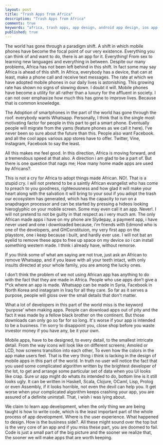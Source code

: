 ```yaml
---
layout: post
title: "Trash Apps from Africa"
description: "Trash Apps from Africa"
comments: true
keywords: "africa, trash apps, app design, android app design, ios app design"
published: true
---
```


The world has gone through a paradigm shift. A shift in which mobile phones have become the focal point of our very existence. Everything you can think of and want to do, there is an app for it. Everything! From sex to learning new languages and everything in between. Despite our many problems, Africa has not been left behind in this shift. In fact some may say Africa is ahead of this shift. In Africa, everybody has a device, that can at least, make a phone call and receive text messages. The rate at which we have adopted mobile phones in our daily lives is astonishing. This growing rate has shown no signs of slowing down. I doubt it will. Mobile phones have become a utility for all rather than a luxury for the affluent in society. I can not over emphasize how much this has gone to improve lives. Because that is common knowledge.

The Adoption of smartphones in the part of the world has gone through the roof. everybody wants Whatsapp. Personally, I think that is the single most motivating factor for people in this part to get a smart phone. Eventually people will migrate from the yams (feature phones as we call it here). I’ve never been so sure about the future than this. People also want Facebook. and all the cool apps various app stores have to offer. Twitter, Vine, Instagram, Facebook to say the least.

All this makes me feel good. In this direction, Africa is moving forward, and a tremendous speed at that also. A direction i am glad to be a part of. But there is one question that nags me; How many home made apps are used by Africans?.

This is not a cry for Africa to adopt things made African. NO!. That is a stupid cry. I will not pretend to be a saintly African evangelist who has come to preach to you goodness, righteousness and how glad it will make your heart along with the salvation it will bring to your soul if you adopt the trash our ecosystem has generated, which has the capacity to run on a snapdragon processor and can be started by pressing a hideos looking hieroglyphic on your mobile screen. Some may even call it an app. Never!. I will not pretend to not be guilty in that respect as i very much am. The only African made apps i have on my phone are Slydepay, a payment app, i have never used and one i downloaded because, i'm friends with Edmond who is one of the developers, and GHConstituion, my very first app on the playstore, one i keep because i built, and hardly ever use. I will not bat an eyelid to remove these apps to free up space on my device so i can install something western made. I think i already have, without remorse.

If you think some of what am saying are not true, just ask an African to remove Whatsapp, and if you leave with all your teeth intact, with only insults directed at your whole family, you are among the lucky ones.

I don’t think the problem of we not using African app has anything to do with the fact that they are made in Africa. People who use apps don’t give a f*ck where an app is made. Whatsapp can be made in Syria, Facebook in North Korea and instagram in Iraq for all they care. So far as it serves a purpose, people will gloss over the small details that don't matter.

What a lot of developers in this part of the world miss is the keyword ‘purpose’ when making apps. People can download apps out of pity and the fact it was made by a fellow black brother on the continent. But those downloads can only go so far for so long. It's worse if your app is intended to be a business. I'm sorry to disappoint you, close shop before you waste investor money if you have any, be it your own.

Mobile apps, have to be designed, to every detail, to the smallest intricate detail. From the way icons will look like on different screens; Amoled or LCD, how screens transition into each other, To even how the colors in the app make users feel. That is the very thing i think is lacking in the design of mobile apps in this part of the world. In truth no user will notice the fact that you used some complicated algorithm written by the brightest developer of the lot, to get and arrange some particular set of data when you UI looks like crap. Sure ur app might do whats its intended to do, bottom line is it still looks ugly. It can be written in Haskell, Scala, Clojure, OCaml, Lisp, Prolog or even Assembly, if it looks horrible, not even the devil can help you. It get worse when your complicated algorithm keeps crashing your app, you are assured of a definite uninstall. That, i wish i was lying about.

We claim to learn app development, when the only thing we are being taught is how to write code, which is the least important part of the whole process of app development. Where is the user experience. What happened to design. How is the business side?. All these might sound over the top but is the very core of an app and if you miss these part, you are doomed to fail. Code is just a small part of the big picture and the sooner we realize that, the sooner we will make apps that are worth keeping.